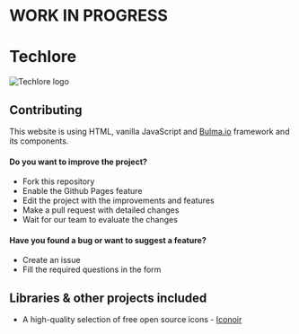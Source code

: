 # WORK IN PROGRESS

# Techlore
![Techlore logo](https://github.com/MichalSvatos/techlore/raw/main/assets/logos/techlore-logo-edit-by-figma.svg)

## Contributing
This website is using HTML, vanilla JavaScript and [Bulma.io](https://bulma.io/) framework and its components.

#### Do you want to improve the project?
- Fork this repository
- Enable the Github Pages feature
- Edit the project with the improvements and features
- Make a pull request with detailed changes
- Wait for our team to evaluate the changes

#### Have you found a bug or want to suggest a feature?
- Create an issue
- Fill the required questions in the form

## Libraries & other projects included
- A high-quality selection of free open source icons - [Iconoir](https://iconoir.com/)


